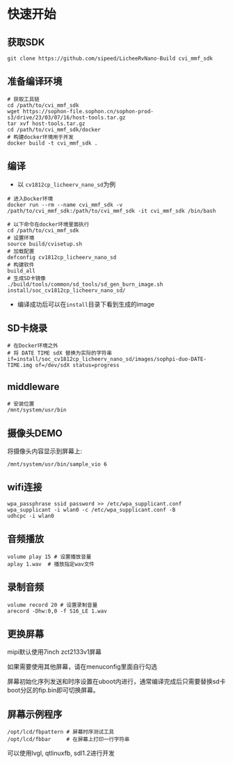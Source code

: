 # 快速开始

## 获取SDK
```
git clone https://github.com/sipeed/LicheeRvNano-Build cvi_mmf_sdk
```

## 准备编译环境

```
# 获取工具链
cd /path/to/cvi_mmf_sdk
wget https://sophon-file.sophon.cn/sophon-prod-s3/drive/23/03/07/16/host-tools.tar.gz
tar xvf host-tools.tar.gz
cd /path/to/cvi_mmf_sdk/docker
# 构建docker环境用于开发
docker build -t cvi_mmf_sdk .
```

## 编译

- 以 `cv1812cp_licheerv_nano_sd`为例

```
# 进入Docker环境
docker run --rm --name cvi_mmf_sdk -v /path/to/cvi_mmf_sdk:/path/to/cvi_mmf_sdk -it cvi_mmf_sdk /bin/bash
```

```
# 以下命令在docker环境里面执行
cd /path/to/cvi_mmf_sdk
# 设置环境
source build/cvisetup.sh
# 加载配置
defconfig cv1812cp_licheerv_nano_sd
# 构建软件
build_all
# 生成SD卡镜像
./build/tools/common/sd_tools/sd_gen_burn_image.sh install/soc_cv1812cp_licheerv_nano_sd/

```
- 编译成功后可以在`install`目录下看到生成的image

## SD卡烧录

```
# 在Docker环境之外
# 将 DATE TIME sdX 替换为实际的字符串
if=install/soc_cv1812cp_licheerv_nano_sd/images/sophpi-duo-DATE-TIME.img of=/dev/sdX status=progress
```

## middleware

```
# 安装位置
/mnt/system/usr/bin
```

## 摄像头DEMO

将摄像头内容显示到屏幕上:

```
/mnt/system/usr/bin/sample_vio 6
```

## wifi连接

```
wpa_passphrase ssid password >> /etc/wpa_supplicant.conf
wpa_supplicant -i wlan0 -c /etc/wpa_supplicant.conf -B
udhcpc -i wlan0
```

## 音频播放

```
volume play 15 # 设置播放音量
aplay 1.wav  # 播放指定wav文件
```

## 录制音频

```
volume record 20 # 设置录制音量
arecord -Dhw:0,0 -f S16_LE 1.wav
```

## 更换屏幕

mipi默认使用7inch zct2133v1屏幕

如果需要使用其他屏幕，请在menuconfig里面自行勾选

屏幕初始化序列发送和时序设置在uboot内进行，通常编译完成后只需要替换sd卡boot分区的fip.bin即可切换屏幕。

## 屏幕示例程序

```
/opt/lcd/fbpattern # 屏幕时序测试工具
/opt/lcd/fbbar     # 在屏幕上打印一行字符串
```

可以使用lvgl, qtlinuxfb, sdl1.2进行开发
